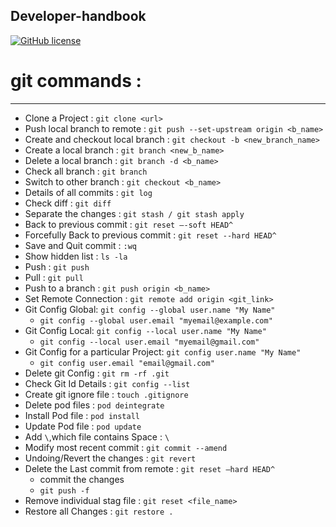 ## Developer-handbook

[![GitHub license](https://img.shields.io/github/license/Sambit650/git-command)](https://github.com/Sambit650/git-command/blob/main/LICENSE)

# git commands :
------

* Clone a Project : `git clone <url>`
* Push local branch to remote : `git push --set-upstream origin <b_name>`
* Create and checkout local branch : `git checkout -b <new_branch_name>`
* Create a local branch : `git branch <new_b_name>`
* Delete a local branch : `git branch -d <b_name>`
* Check all branch : `git branch`
* Switch to other branch : `git checkout <b_name>`
* Details of all commits : `git log`
* Check diff : `git diff`
* Separate the changes : `git stash / git stash apply` 
* Back to previous commit : `git reset —-soft HEAD^`
* Forcefully Back to previous commit : `git reset --hard HEAD^`
* Save and Quit commit : `:wq`
* Show hidden list : `ls -la`
* Push : `git push`
* Pull : `git pull`
* Push to a branch : `git push origin <b_name>`
* Set Remote Connection : `git remote add origin <git_link>`
* Git Config Global: `git config --global user.name "My Name"`
  * `git config --global user.email "myemail@example.com"`
* Git Config Local: `git config --local user.name "My Name"`
  * `git config --local user.email "myemail@gmail.com"`
* Git Config for a particular Project: `git config user.name "My Name"`
  * `git config user.email "email@gmail.com"`
* Delete git Config : `git rm -rf .git`
* Check Git Id Details : `git config --list`
* Create git ignore file : `touch .gitignore`
* Delete pod files : `pod deintegrate`
* Install Pod file : `pod install`
* Update Pod file : `pod update`
* Add `\`,which file contains Space : `\`
* Modify most recent commit : `git commit --amend`
* Undoing/Revert the changes : `git revert`
* Delete the Last commit from remote : `git reset —hard HEAD^`
  * commit the changes 
  * `git push -f`
* Remove individual stag file : `git reset <file_name>`
* Restore all Changes : `git restore .`
